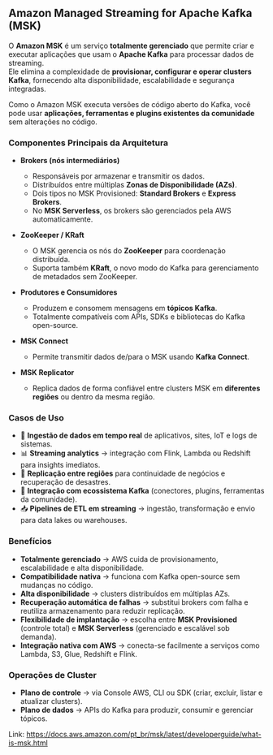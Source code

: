 ##  Amazon Managed Streaming for Apache Kafka (MSK)

O **Amazon MSK** é um serviço **totalmente gerenciado** que permite criar e executar aplicações que usam o **Apache Kafka** para processar dados de streaming.  
Ele elimina a complexidade de **provisionar, configurar e operar clusters Kafka**, fornecendo alta disponibilidade, escalabilidade e segurança integradas.  

Como o Amazon MSK executa versões de código aberto do Kafka, você pode usar **aplicações, ferramentas e plugins existentes da comunidade** sem alterações no código.  


###  Componentes Principais da Arquitetura

- **Brokers (nós intermediários)**  
  - Responsáveis por armazenar e transmitir os dados.  
  - Distribuídos entre múltiplas **Zonas de Disponibilidade (AZs)**.  
  - Dois tipos no MSK Provisioned: **Standard Brokers** e **Express Brokers**.  
  - No **MSK Serverless**, os brokers são gerenciados pela AWS automaticamente.  

- **ZooKeeper / KRaft**  
  - O MSK gerencia os nós do **ZooKeeper** para coordenação distribuída.  
  - Suporta também **KRaft**, o novo modo do Kafka para gerenciamento de metadados sem ZooKeeper.  

- **Produtores e Consumidores**  
  - Produzem e consomem mensagens em **tópicos Kafka**.  
  - Totalmente compatíveis com APIs, SDKs e bibliotecas do Kafka open-source.  

- **MSK Connect**  
  - Permite transmitir dados de/para o MSK usando **Kafka Connect**.  

- **MSK Replicator**  
  - Replica dados de forma confiável entre clusters MSK em **diferentes regiões** ou dentro da mesma região.  


###  Casos de Uso
- 📡 **Ingestão de dados em tempo real** de aplicativos, sites, IoT e logs de sistemas.  
- 📊 **Streaming analytics** → integração com Flink, Lambda ou Redshift para insights imediatos.  
- 🔄 **Replicação entre regiões** para continuidade de negócios e recuperação de desastres.  
- 🔗 **Integração com ecossistema Kafka** (conectores, plugins, ferramentas da comunidade).  
- 📥 **Pipelines de ETL em streaming** → ingestão, transformação e envio para data lakes ou warehouses.  



###  Benefícios
- **Totalmente gerenciado** → AWS cuida de provisionamento, escalabilidade e alta disponibilidade.  
- **Compatibilidade nativa** → funciona com Kafka open-source sem mudanças no código.  
- **Alta disponibilidade** → clusters distribuídos em múltiplas AZs.  
- **Recuperação automática de falhas** → substitui brokers com falha e reutiliza armazenamento para reduzir replicação.  
- **Flexibilidade de implantação** → escolha entre **MSK Provisioned** (controle total) e **MSK Serverless** (gerenciado e escalável sob demanda).  
- **Integração nativa com AWS** → conecta-se facilmente a serviços como Lambda, S3, Glue, Redshift e Flink.  



###  Operações de Cluster
- **Plano de controle** → via Console AWS, CLI ou SDK (criar, excluir, listar e atualizar clusters).  
- **Plano de dados** → APIs do Kafka para produzir, consumir e gerenciar tópicos.  

Link: https://docs.aws.amazon.com/pt_br/msk/latest/developerguide/what-is-msk.html
